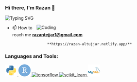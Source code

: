 ### Hi there, I'm Razan 👋

<!-- Added Typing ticker -->    
![Typing SVG](https://readme-typing-svg.herokuapp.com?font=Fira+Code&duration=1200&pause=1000&color=F70000&width=800&lines=Young+graduate+of+a+master's+degree+in+statistical+engineering.;Passionate+about+data+science/analyses.) 




<img align="right" alt="Coding" width="400" src="https://cdn.dribbble.com/users/72535/screenshots/2630779/data_visualization_by_jardson_almeida.gif">


- 📫 How to reach me **razantejjar1@gmail.com**
  
                      **https://razan-altujjar.netlify.app/**

  
  

<h3 align="left">Languages and Tools:</h3>
<p align="left"><a href="https://www.python.org" target="_blank" > <img src="https://raw.githubusercontent.com/devicons/devicon/master/icons/python/python-original.svg" alt="python" width="40" height="40"/> </a>
<a href="https://www.rstudio.org" target="_blank" > <img src="https://raw.githubusercontent.com/devicons/devicon/master/icons/rstudio/rstudio-original.svg" alt="rstudio" width="40" height="40"/> </a><a href="https://www.tensorflow.org" target="_blank" > <img src="https://www.vectorlogo.zone/logos/tensorflow/tensorflow-icon.svg" alt="tensorflow" width="40" height="40"/>
</a><a href="https://scikit-learn.org/" target="_blank" > <img src="https://upload.wikimedia.org/wikipedia/commons/0/05/Scikit_learn_logo_small.svg" alt="scikit_learn" width="40" height="40"/></a><a href="https://www.mysql.com/" target="_blank"> <img src="https://raw.githubusercontent.com/devicons/devicon/master/icons/mysql/mysql-original-wordmark.svg" alt="mysql" width="40" height="40"/> </a>



